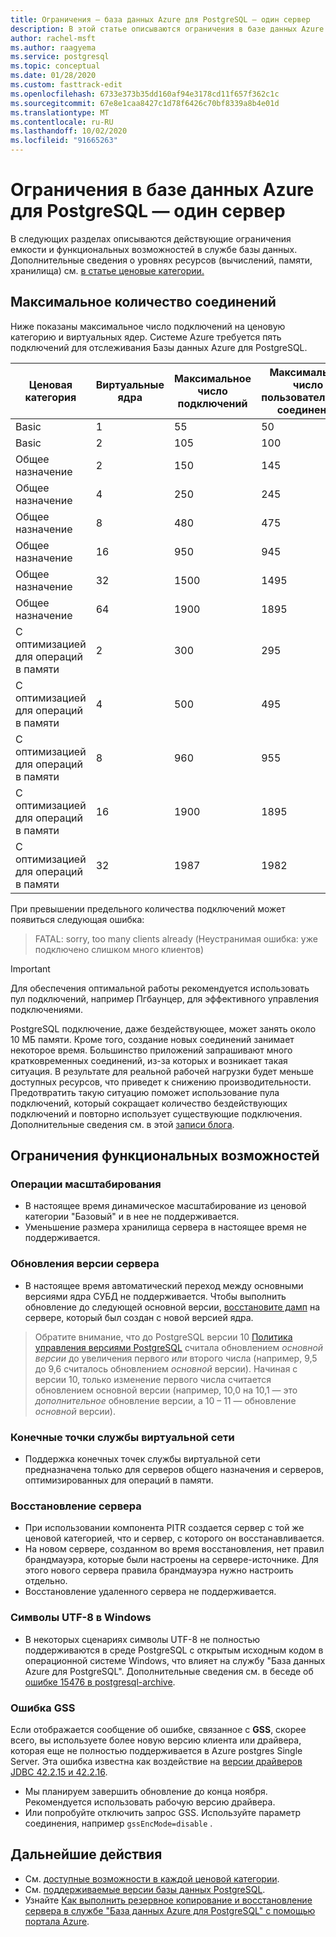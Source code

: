 ```yaml
---
title: Ограничения — база данных Azure для PostgreSQL — один сервер
description: В этой статье описываются ограничения в базе данных Azure для PostgreSQL-Single Server, такие как число параметров подключения и подсистемы хранилища.
author: rachel-msft
ms.author: raagyema
ms.service: postgresql
ms.topic: conceptual
ms.date: 01/28/2020
ms.custom: fasttrack-edit
ms.openlocfilehash: 6733e373b35dd160af94e3178cd11f657f362c1c
ms.sourcegitcommit: 67e8e1caa8427c1d78f6426c70bf8339a8b4e01d
ms.translationtype: MT
ms.contentlocale: ru-RU
ms.lasthandoff: 10/02/2020
ms.locfileid: "91665263"
---
```

# <a name="limits-in-azure-database-for-postgresql---single-server"></a>Ограничения в базе данных Azure для PostgreSQL — один сервер
В следующих разделах описываются действующие ограничения емкости и функциональных возможностей в службе базы данных. Дополнительные сведения о уровнях ресурсов (вычислений, памяти, хранилища) см. [в статье ценовые категории.](concepts-pricing-tiers.md)


## <a name="maximum-connections"></a>Максимальное количество соединений
Ниже показаны максимальное число подключений на ценовую категорию и виртуальных ядер. Системе Azure требуется пять подключений для отслеживания Базы данных Azure для PostgreSQL. 

|**Ценовая категория**| **Виртуальные ядра**| **Максимальное число подключений** | **Максимальное число пользовательских соединений** |
|---|---|---|---|
|Basic| 1| 55 | 50|
|Basic| 2| 105 | 100|
|Общее назначение| 2| 150| 145|
|Общее назначение| 4| 250| 245|
|Общее назначение| 8| 480| 475|
|Общее назначение| 16| 950| 945|
|Общее назначение| 32| 1500| 1495|
|Общее назначение| 64| 1900| 1895|
|С оптимизацией для операций в памяти| 2| 300| 295|
|С оптимизацией для операций в памяти| 4| 500| 495|
|С оптимизацией для операций в памяти| 8| 960| 955|
|С оптимизацией для операций в памяти| 16| 1900| 1895|
|С оптимизацией для операций в памяти| 32| 1987| 1982|

При превышении предельного количества подключений может появиться следующая ошибка:
> FATAL: sorry, too many clients already (Неустранимая ошибка: уже подключено слишком много клиентов)

> [!IMPORTANT]
> Для обеспечения оптимальной работы рекомендуется использовать пул подключений, например Пгбаунцер, для эффективного управления подключениями.

PostgreSQL подключение, даже бездействующее, может занять около 10 МБ памяти. Кроме того, создание новых соединений занимает некоторое время. Большинство приложений запрашивают много кратковременных соединений, из-за которых и возникает такая ситуация. В результате для реальной рабочей нагрузки будет меньше доступных ресурсов, что приведет к снижению производительности. Предотвратить такую ситуацию поможет использование пула подключений, который сокращает количество бездействующих подключений и повторно использует существующие подключения. Дополнительные сведения см. в этой [записи блога](https://techcommunity.microsoft.com/t5/azure-database-for-postgresql/not-all-postgres-connection-pooling-is-equal/ba-p/825717).

## <a name="functional-limitations"></a>Ограничения функциональных возможностей
### <a name="scale-operations"></a>Операции масштабирования
- В настоящее время динамическое масштабирование из ценовой категории "Базовый" и в нее не поддерживается.
- Уменьшение размера хранилища сервера в настоящее время не поддерживается.

### <a name="server-version-upgrades"></a>Обновления версии сервера
- В настоящее время автоматический переход между основными версиями ядра СУБД не поддерживается. Чтобы выполнить обновление до следующей основной версии, [восстановите дамп](./howto-migrate-using-dump-and-restore.md) на сервере, который был создан с новой версией ядра.

> Обратите внимание, что до PostgreSQL версии 10 [Политика управления версиями PostgreSQL](https://www.postgresql.org/support/versioning/) считала обновлением _основной версии_ до увеличения первого _или_ второго числа (например, 9,5 до 9,6 считалось обновлением _основной_ версии).
> Начиная с версии 10, только изменение первого числа считается обновлением основной версии (например, 10,0 на 10,1 — это _дополнительное_ обновление версии, а 10 – 11 — обновление _основной_ версии).

### <a name="vnet-service-endpoints"></a>Конечные точки службы виртуальной сети
- Поддержка конечных точек службы виртуальной сети предназначена только для серверов общего назначения и серверов, оптимизированных для операций в памяти.

### <a name="restoring-a-server"></a>Восстановление сервера
- При использовании компонента PITR создается сервер с той же ценовой категорией, что и сервер, с которого он восстанавливается.
- На новом сервере, созданном во время восстановления, нет правил брандмауэра, которые были настроены на сервере-источнике. Для этого нового сервера правила брандмауэра нужно настроить отдельно.
- Восстановление удаленного сервера не поддерживается.

### <a name="utf-8-characters-on-windows"></a>Символы UTF-8 в Windows
- В некоторых сценариях символы UTF-8 не полностью поддерживаются в среде PostgreSQL с открытым исходным кодом в операционной системе Windows, что влияет на службу "База данных Azure для PostgreSQL". Дополнительные сведения см. в беседе об [ошибке 15476 в postgresql-archive](https://www.postgresql-archive.org/BUG-15476-Problem-on-show-trgm-with-4-byte-UTF-8-characters-td6056677.html).

### <a name="gss-error"></a>Ошибка GSS
Если отображается сообщение об ошибке, связанное с **GSS**, скорее всего, вы используете более новую версию клиента или драйвера, которая еще не полностью поддерживается в Azure postgres Single Server. Эта ошибка известна как воздействие на [версии драйверов JDBC 42.2.15 и 42.2.16](https://github.com/pgjdbc/pgjdbc/issues/1868).
   - Мы планируем завершить обновление до конца ноября. Рекомендуется использовать рабочую версию драйвера.
   - Или попробуйте отключить запрос GSS.  Используйте параметр соединения, например `gssEncMode=disable` .

## <a name="next-steps"></a>Дальнейшие действия
- См. [доступные возможности в каждой ценовой категории](concepts-pricing-tiers.md).
- См. [поддерживаемые версии базы данных PostgreSQL](concepts-supported-versions.md).
- Узнайте [Как выполнить резервное копирование и восстановление сервера в службе "База данных Azure для PostgreSQL" с помощью портала Azure](howto-restore-server-portal.md).

